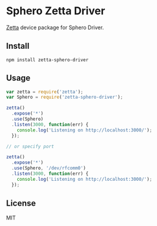 # Sphero Zetta Driver

[Zetta](http://zettajs.io) device package for Sphero Driver.

## Install

```
npm install zetta-sphero-driver
```

## Usage

```js
var zetta = require('zetta');
var Sphero = require('zetta-sphero-driver');

zetta()
  .expose('*')
  .use(Sphero)
  .listen(3000, function(err) {
    console.log('Listening on http://localhost:3000/');
  });

// or specify port

zetta()
  .expose('*')
  .use(Sphero, '/dev/rfcomm0')
  .listen(3000, function(err) {
    console.log('Listening on http://localhost:3000/');
  });

```

## License

MIT
